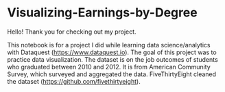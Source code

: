 # Visualizing-Earnings-by-Degree

Hello! Thank you for checking out my project.

This notebook is for a project I did while learning data science/analytics with Dataquest (https://www.dataquest.io).
The goal of this project was to practice data visualization. The dataset is on the job outcomes of students who graduated
between 2010 and 2012. It is from American Community Survey, which surveyed and aggregated the data. FiveThirtyEight
cleaned the dataset (https://github.com/fivethirtyeight).
